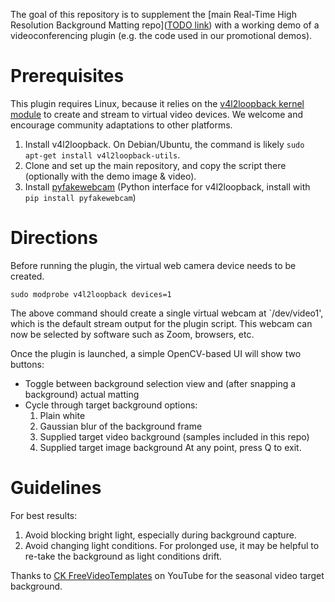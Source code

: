 The goal of this repository is to supplement the [main Real-Time High Resolution Background Matting repo]([TODO link](https://github.com/PeterL1n/BackgroundMattingV2)) with a working demo of a videoconferencing plugin (e.g. the code used in our promotional demos).

# Prerequisites
This plugin requires Linux, because it relies on the [v4l2loopback kernel module](https://github.com/umlaeute/v4l2loopback) to create and stream to virtual video devices. We welcome and encourage community adaptations to other platforms.

1. Install v4l2loopback. On Debian/Ubuntu, the command is likely `sudo apt-get install v4l2loopback-utils`.
2. Clone and set up the main repository, and copy the script there (optionally with the demo image & video).
3. Install [pyfakewebcam](https://github.com/jremmons/pyfakewebcam) (Python interface for v4l2loopback, install with `pip install pyfakewebcam`)

# Directions
Before running the plugin, the virtual web camera device needs to be created. 
```
sudo modprobe v4l2loopback devices=1
```
The above command should create a single virtual webcam at `/dev/video1', which is the default stream output for the plugin script. This webcam can now be selected by software such as Zoom, browsers, etc.

Once the plugin is launched, a simple OpenCV-based UI will show two buttons:
- Toggle between background selection view and (after snapping a background) actual matting
- Cycle through target background options:
  1. Plain white
  2. Gaussian blur of the background frame
  3. Supplied target video background (samples included in this repo)
  4. Supplied target image background
At any point, press Q to exit.

# Guidelines
For best results:
1. Avoid blocking bright light, especially during background capture.
2. Avoid changing light conditions. For prolonged use, it may be helpful to re-take the background as light conditions drift.

Thanks to [CK FreeVideoTemplates](https://www.youtube.com/watch?v=DHRUNWdf3ms) on YouTube for the seasonal video target background.